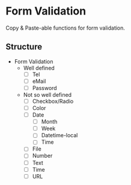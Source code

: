 # Form Validation
Copy & Paste-able functions for form validation.

## Structure
- Form Validation
  - Well defined
    - [ ] Tel
    - [ ] eMail
    - [ ] Password
  - Not so well defined
    - [ ] Checkbox/Radio
    - [ ] Color
    - [ ] Date
      - [ ] Month
      - [ ] Week
      - [ ] Datetime-local
      - [ ] Time
    - [ ] File
    - [ ] Number
    - [ ] Text
    - [ ] Time
    - [ ] URL